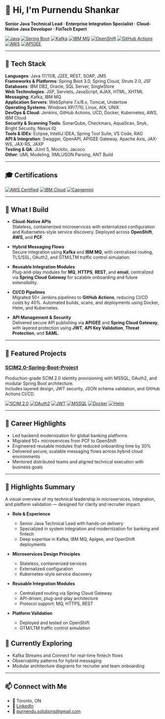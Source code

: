 # 👋 Hi, I'm Purnendu Shankar

**Senior Java Technical Lead · Enterprise Integration Specialist · Cloud-Native Java Developer · FinTech Expert**

[![Java](https://img.shields.io/badge/Java-17-blue)](https://www.java.com/)
[![Spring Boot](https://img.shields.io/badge/Spring_Boot-3.0-green)](https://spring.io/projects/spring-boot)
[![Kafka](https://img.shields.io/badge/Kafka-Messaging-orange)](https://kafka.apache.org/)
[![IBM MQ](https://img.shields.io/badge/IBM_MQ-Integration-lightgrey)](https://www.ibm.com/products/mq)
[![OpenShift](https://img.shields.io/badge/OpenShift-Cloud-red)](https://www.redhat.com/en/technologies/cloud-computing/openshift)
[![GitHub Actions](https://img.shields.io/badge/GitHub_Actions-CI%2FCD-blueviolet)](https://github.com/features/actions)
[![AWS](https://img.shields.io/badge/AWS-Cloud-yellow)](https://aws.amazon.com/)
[![APIGEE](https://img.shields.io/badge/APIGEE-API_Management-brightgreen)](https://cloud.google.com/apigee)

---

## 🧰 Tech Stack

**Languages**: Java 17/11/8, J2EE, REST, SOAP, JMS  
**Frameworks & Platforms**: Spring Boot 3.0, Spring Cloud, Struts 2.0, JSF  
**Databases**: IBM DB2, Oracle, SQL Server, SingleStore  
**Web Technologies**: JSP, Servlets, JavaScript, AJAX, HTML, XHTML  
**Messaging**: Kafka, IBM MQ  
**Application Servers**: WebSphere 7.x/8.x, Tomcat, Undertow  
**Operating Systems**: Windows XP/7/10, Linux, AIX, UNIX  
**DevOps & Cloud**: Jenkins, GitHub Actions, UCD, Docker, Kubernetes, AWS, IBM Cloud  
**Security & Scanning Tools**: SonarQube, Checkmarx, AquaScan, Snyk, Bright Security, Nexus IQ  
**Tools & IDEs**: Eclipse, IntelliJ IDEA, Spring Tool Suite, VS Code, RAD  
**API & Integration**: Swagger, OpenAPI, APIGEE Gateway, Apache Axis, JAX-WS, JAX-RS, JAXP  
**Testing & QA**: JUnit 5, Mockito, Jacoco  
**Other**: UML Modeling, XML/JSON Parsing, ANT Build

---

## 🎓 Certifications

[![AWS Certified](https://img.shields.io/badge/AWS-Certified-lightblue)](https://aws.amazon.com/certification/)
[![IBM Cloud](https://img.shields.io/badge/IBM_Cloud-Certified-blue)](https://www.ibm.com/cloud/learn)
[![Capgemini](https://img.shields.io/badge/Capgemini-Enterprise_Integration-green)](https://www.capgemini.com/)

---

## 🚀 What I Build

- **Cloud-Native APIs**  
  Stateless, containerized microservices with externalized configuration and Kubernetes-style service discovery. Deployed across **OpenShift**, **AWS**, and **PCF**.

- **Hybrid Messaging Flows**  
  Secure integration using **Kafka** and **IBM MQ**, with centralized routing, TLS/SSL, OAuth2, and GTM/LTM traffic control simulation.

- **Reusable Integration Modules**  
  Plug-and-play modules for **MQ**, **HTTPS**, **REST**, and **email**, centralized via **Spring Cloud Gateway** for scalable onboarding and future extensibility.

- **CI/CD Pipelines**  
  Migrated 50+ Jenkins pipelines to **GitHub Actions**, reducing CI/CD costs by 40%. Automated builds, scans, and deployments using Docker, Helm, and Kubernetes.

- **API Management & Security**  
  Delivered secure API publishing via **APIGEE** and **Spring Cloud Gateway**, with layered protection using **JWT**, **API Key Validation**, **Threat Protection**, and **SAML**.

---

## 📁 Featured Projects

### [SCIM2.0-Spring-Boot-Project](https://github.com/ps-aia-tit/SCIM2.0-Spring-Boot-Project)  
Production-grade SCIM 2.0 identity provisioning with MSSQL, OAuth2, and modular Spring Boot architecture.  
Includes layered design, JWT security, JSON schema validation, and GitHub Actions CI/CD.

[![SCIM 2.0](https://img.shields.io/badge/SCIM_2.0-Spring_Boot-blue)](https://github.com/ps-aia-tit/SCIM2.0-Spring-Boot-Project)
[![OAuth2](https://img.shields.io/badge/OAuth2-Security-orange)](https://oauth.net/2/)
[![JWT](https://img.shields.io/badge/JWT-Token_Auth-yellow)](https://jwt.io/)
[![MSSQL](https://img.shields.io/badge/MSSQL-Database-lightgrey)](https://learn.microsoft.com/en-us/sql/sql-server/)
[![Docker](https://img.shields.io/badge/Docker-Containerization-blue)](https://www.docker.com/)
[![Helm](https://img.shields.io/badge/Helm-Kubernetes_Packaging-informational)](https://helm.sh/)

---

## 📌 Career Highlights

- Led backend modernization for global banking platforms  
- Migrated 50+ microservices from PCF to OpenShift  
- Engineered reusable modules that reduced onboarding time by 30%  
- Delivered secure, scalable messaging flows across hybrid cloud environments  
- Mentored distributed teams and aligned technical execution with business goals

---

## 📌 Highlights Summary

A visual overview of my technical leadership in microservices, integration, and platform validation — designed for clarity and recruiter impact.

- **Role & Experience**
  - Senior Java Technical Lead with hands-on delivery
  - Specialized in system integration and modernization for banking and fintech
  - Deep expertise in Kafka, IBM MQ, Apigee, and OpenShift deployments

- **Microservices Design Principles**
  - Stateless, containerized services
  - Externalized configuration
  - Kubernetes-style service discovery

- **Reusable Integration Modules**
  - Centralized routing via Spring Cloud Gateway
  - API-driven, plug-and-play architecture
  - Protocol support: MQ, HTTPS, REST

- **Platform Validation**
  - Deployed and tested on OpenShift
  - GTM/LTM traffic control simulation

## 🌱 Currently Exploring

- Kafka Streams and Connect for real-time fintech flows  
- Observability patterns for hybrid messaging  
- Modular architecture diagrams for recruiter and team onboarding

---

## 📫 Connect with Me

- 📍 Toronto, ON  
- 🔗 [LinkedIn](https://www.linkedin.com/in/spurnendu/)  
- 📧 purnendu.solutions@gmail.com
